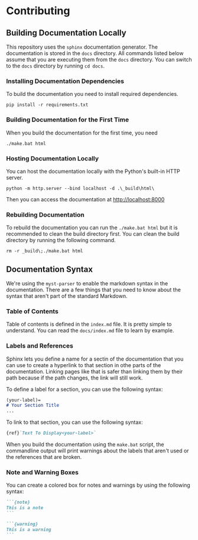# Contributing
## Building Documentation Locally
This repository uses the `sphinx` documentation generator. The documentation is stored in the `docs` directory. All commands listed below assume that you are executing them from the `docs` directory. You can switch to the `docs` directory by running `cd docs`.

### Installing Documentation Dependencies
To build the documentation you need to install required dependencies.
```
pip install -r requirements.txt
```
### Building Documentation for the First Time
When you build the documentation for the first time, you need
```
./make.bat html
```

### Hosting Documentation Locally
You can host the documentation locally with the Python's built-in HTTP server.
```
python -m http.server --bind localhost -d .\_build\html\
```
Then you can access the documentation at [http://localhost:8000](http://localhost:8000)

### Rebuilding Documentation
To rebuild the documentation you can run the `./make.bat html` but it is recommended to clean the build directory first. You can clean the build directory by running the following command.
```
rm -r _build\;./make.bat html
```

## Documentation Syntax
We're using the `myst-parser` to enable the markdown syntax in the documentation. There are a few things that you need to know about the syntax that aren't part of the standard Markdown.

### Table of Contents

Table of contents is defined in the `index.md` file. It is pretty simple to understand. You can read the `docs/index.md` file to learn by example.

### Labels and References
Sphinx lets you define a name for a sectin of the documentation that you can use to create a hyperlink to that section in othe parts of the documentation. Linking pages like that is safer than linking them by their path because if the path changes, the link will still work.

To define a label for a section, you can use the following syntax:
```markdown
(your-label)=
# Your Section Title
...
```

To link to that section, you can use the following syntax:
```markdown
{ref}`Text To Display<your-label>`
```

When you build the documentation using the `make.bat` script, the commandline output will print warnings about the labels that aren't used or the references that are broken.

### Note and Warning Boxes
You can create a colored box for notes and warnings by using the following syntax:
````markdown
```{note}
This is a note
```
````

````markdown
```{warning}
This is a warning
```
````